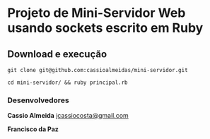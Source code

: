 # Projeto de Mini-Servidor Web usando sockets escrito em Ruby

## Download e execução 

```
git clone git@github.com:cassioalmeidas/mini-servidor.git

cd mini-servidor/ && ruby principal.rb 

```

### Desenvolvedores

**Cassio Almeida** <jcassiocosta@gmail.com>

**Francisco da Paz**

